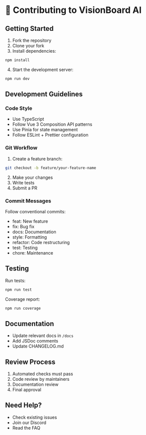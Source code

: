 # 🤝 Contributing to VisionBoard AI

## Getting Started

1. Fork the repository
2. Clone your fork
3. Install dependencies:
```bash
npm install
```
4. Start the development server:
```bash
npm run dev
```

## Development Guidelines

### Code Style
- Use TypeScript
- Follow Vue 3 Composition API patterns
- Use Pinia for state management
- Follow ESLint + Prettier configuration

### Git Workflow
1. Create a feature branch:
```bash
git checkout -b feature/your-feature-name
```
2. Make your changes
3. Write tests
4. Submit a PR

### Commit Messages
Follow conventional commits:
- feat: New feature
- fix: Bug fix
- docs: Documentation
- style: Formatting
- refactor: Code restructuring
- test: Testing
- chore: Maintenance

## Testing

Run tests:
```bash
npm run test
```

Coverage report:
```bash
npm run coverage
```

## Documentation

- Update relevant docs in `/docs`
- Add JSDoc comments
- Update CHANGELOG.md

## Review Process

1. Automated checks must pass
2. Code review by maintainers
3. Documentation review
4. Final approval

## Need Help?

- Check existing issues
- Join our Discord
- Read the FAQ 